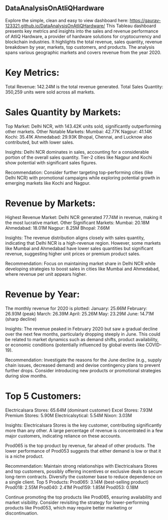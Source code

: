 ## DataAnalysisOnAtliQHardware

Explore the simple, clean and easy to view dashboard here: https://gaurav-123321.github.io/DataAnalysisOnAtliQHardware/ 
This Tableau dashboard presents key metrics and insights into the sales and revenue performance of AtliQ Hardware, a provider of hardware solutions for cryptocurrency and blockchain industries. It highlights the total revenue, sales quantity, revenue breakdown by year, markets, top customers, and products. The analysis spans various geographic markets and covers revenue from the year 2020.

# Key Metrics:
Total Revenue:
142.24M is the total revenue generated.
Total Sales Quantity:
350,259 units were sold across all markets.

# Sales Quantity by Markets:
Top Market: Delhi NCR, with 143.42K units sold, significantly outperforming other markets.
Other Notable Markets:
Mumbai: 42.77K
Nagpur: 41.14K
Kochi: 35.41K
Ahmedabad: 29.93K
Bhopal, Chennai, and Lucknow also contributed, but with lower sales.

Insights:
Delhi NCR dominates in sales, accounting for a considerable portion of the overall sales quantity.
Tier-2 cities like Nagpur and Kochi show potential with significant sales figures.

Recommendation:
Consider further targeting top-performing cities (like Delhi NCR) with promotional campaigns while exploring potential growth in emerging markets like Kochi and Nagpur.

# Revenue by Markets:
Highest Revenue Market: Delhi NCR generated 77.74M in revenue, making it the most lucrative market.
Other Significant Markets:
Mumbai: 20.18M
Ahmedabad: 18.01M
Nagpur: 8.25M
Bhopal: 7.66M

Insights:
The revenue distribution aligns closely with sales quantity, indicating that Delhi NCR is a high-revenue region. However, some markets like Mumbai and Ahmedabad have lower sales quantities but significant revenue, suggesting higher unit prices or premium product sales.

Recommendation:
Focus on maintaining market share in Delhi NCR while developing strategies to boost sales in cities like Mumbai and Ahmedabad, where revenue per unit appears higher.

# Revenue by Year:
The monthly revenue for 2020 is plotted:
January: 25.66M
February: 26.93M (peak)
March: 26.39M
April: 25.26M
May: 23.29M
June: 14.71M (sharp decline)

Insights:
The revenue peaked in February 2020 but saw a gradual decline over the next few months, particularly dropping steeply in June. This could be related to market dynamics such as demand shifts, product availability, or economic conditions (potentially influenced by global events like COVID-19).

Recommendation:
Investigate the reasons for the June decline (e.g., supply chain issues, decreased demand) and devise contingency plans to prevent further drops. Consider introducing new products or promotional strategies during slow months.

# Top 5 Customers:
Electricalsara Stores: 65.64M (dominant customer)
Excel Stores: 7.93M
Premium Stores: 5.90M
Electricalsytical: 5.54M
Nixon: 3.03M

Insights:
Electricalsara Stores is the key customer, contributing significantly more than any other.
A large percentage of revenue is concentrated in a few major customers, indicating reliance on these accounts.

Prod065 is the top product by revenue, far ahead of other products.
The lower performance of Prod053 suggests that either demand is low or that it is a niche product.

Recommendation:
Maintain strong relationships with Electricalsara Stores and top customers, possibly offering incentives or exclusive deals to secure long-term contracts. Diversify the customer base to reduce dependence on a single client.
Top 5 Products:
Prod065: 3.14M (best-selling product)
Prod018: 2.55M
Prod040: 2.41M
Prod159: 1.85M
Prod053: 0.18M

Continue promoting the top products like Prod065, ensuring availability and market visibility. Consider revisiting the strategy for lower-performing products like Prod053, which may require better marketing or discontinuation.
